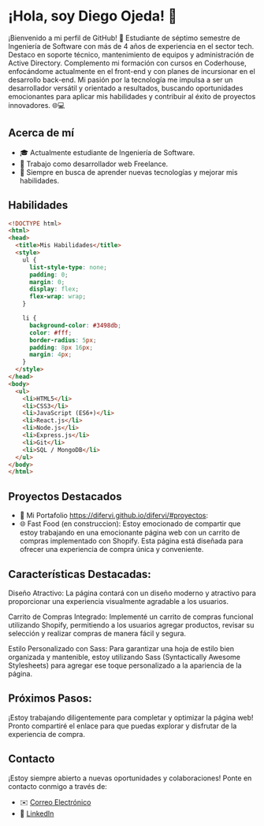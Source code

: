 # ¡Hola, soy Diego Ojeda! 👋

¡Bienvenido a mi perfil de GitHub! 🚀 Estudiante de séptimo semestre de Ingeniería de Software con más de 4 años de experiencia en el sector tech. Destaco en soporte técnico, mantenimiento de equipos y administración de Active Directory. Complemento mi formación con cursos en Coderhouse, enfocándome actualmente en el front-end y con planes de incursionar en el desarrollo back-end. Mi pasión por la tecnología me impulsa a ser un desarrollador versátil y orientado a resultados, buscando oportunidades emocionantes para aplicar mis habilidades y contribuir al éxito de proyectos innovadores. 🌐💻


## Acerca de mí
- 🎓 Actualmente estudiante de Ingeniería de Software.
- 💼 Trabajo como desarrollador web Freelance.
- 🚀 Siempre en busca de aprender nuevas tecnologías y mejorar mis habilidades.


## Habilidades
```html
<!DOCTYPE html>
<html>
<head>
  <title>Mis Habilidades</title>
  <style>
    ul {
      list-style-type: none;
      padding: 0;
      margin: 0;
      display: flex;
      flex-wrap: wrap;
    }

    li {
      background-color: #3498db;
      color: #fff;
      border-radius: 5px;
      padding: 8px 16px;
      margin: 4px;
    }
  </style>
</head>
<body>
  <ul>
    <li>HTML5</li>
    <li>CSS3</li>
    <li>JavaScript (ES6+)</li>
    <li>React.js</li>
    <li>Node.js</li>
    <li>Express.js</li>
    <li>Git</li>
    <li>SQL / MongoDB</li>
  </ul>
</body>
</html>
```
## Proyectos Destacados
- 🚀 Mi Portafolio https://difervi.github.io/difervi/#proyectos: 
- 🌐 Fast Food (en construccion): Estoy emocionado de compartir que estoy trabajando en una emocionante página web con un carrito de compras implementado con Shopify. Esta página está diseñada para ofrecer una experiencia de compra única y conveniente.

 ## Características Destacadas:
Diseño Atractivo: La página contará con un diseño moderno y atractivo para proporcionar una experiencia visualmente agradable a los usuarios.

Carrito de Compras Integrado: Implementé un carrito de compras funcional utilizando Shopify, permitiendo a los usuarios agregar productos, revisar su selección y realizar compras de manera fácil y segura.

Estilo Personalizado con Sass: Para garantizar una hoja de estilo bien organizada y mantenible, estoy utilizando Sass (Syntactically Awesome Stylesheets) para agregar ese toque personalizado a la apariencia de la página.

## Próximos Pasos:
¡Estoy trabajando diligentemente para completar y optimizar la página web! Pronto compartiré el enlace para que puedas explorar y disfrutar de la experiencia de compra.

## Contacto
¡Estoy siempre abierto a nuevas oportunidades y colaboraciones! Ponte en contacto conmigo a través de:
- ✉️ [Correo Electrónico](difervif@gmail.com)
- 💬 [LinkedIn](https://www.linkedin.com/in/diego-ojeda123/)



